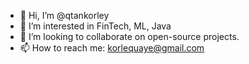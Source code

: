 - 👋 Hi, I’m @qtankorley
- 👀 I’m interested in FinTech, ML, Java
- 💞️ I’m looking to collaborate on open-source projects.
- 📫 How to reach me: korlequaye@gmail.com

<!---
qtankorley/qtankorley is a ✨ special ✨ repository because its `README.md` (this file) appears on your GitHub profile.
You can click the Preview link to take a look at your changes.
--->
